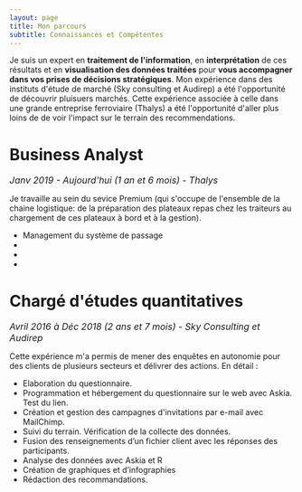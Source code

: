 ```yaml
---
layout: page
title: Mon parcours 
subtitle: Connaissances et Compétentes
---
```


Je suis un expert en **traitement de l'information**, en **interprétation** de ces résultats et en **visualisation des données traitées** pour **vous accompagner dans vos prises de décisions stratégiques**. Mon expérience dans des instituts d'étude de marché (Sky consulting et Audirep) a été l'opportunité de découvrir pluisuers marchés. Cette expérience associée à celle dans une grande entreprise ferroviaire (Thalys) a été l'opportunité d'aller plus loins de de voir l'impact sur le terrain des recommendations.

# <i class="fas fa-tachometer-alt"></i> Business Analyst
_<font size="3"> Janv 2019 - Aujourd'hui (1 an et 6 mois) - Thalys </font>_

Je travaille au sein du sevice Premium (qui s'occupe de l'ensemble de la chaine logistique: de la préparation des plateaux repas chez les traiteurs au chargement de ces plateaux à bord et à la gestion). 

* Management du système de passage 
*
*
*

# <i class="far fa-chart-bar"></i> Chargé d'études quantitatives
_<font size="3"> Avril 2016 à Déc 2018 (2 ans et 7 mois) - Sky Consulting et Audirep </font>_

Cette expérience m'a permis de mener des enquêtes en autonomie pour des clients de plusieurs secteurs et délivrer des actions. En détail :

* Elaboration du questionnaire. 
* Programmation et hébergement du questionnaire sur le web avec Askia. Test du lien.  
* Création et gestion des campagnes d'invitations par e-mail avec MailChimp.  
* Suivi du terrain. Vérification de la collecte des données. 
* Fusion des renseignements d’un fichier client avec les réponses des participants.
* Analyse des données avec Askia et R
* Création de graphiques et d’infographies 
* Rédaction des recommandations.
